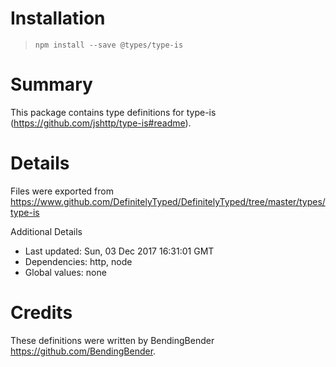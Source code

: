 # Installation
> `npm install --save @types/type-is`

# Summary
This package contains type definitions for type-is (https://github.com/jshttp/type-is#readme).

# Details
Files were exported from https://www.github.com/DefinitelyTyped/DefinitelyTyped/tree/master/types/type-is

Additional Details
 * Last updated: Sun, 03 Dec 2017 16:31:01 GMT
 * Dependencies: http, node
 * Global values: none

# Credits
These definitions were written by BendingBender <https://github.com/BendingBender>.
